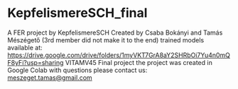 # KepfelismereSCH_final
A FER project by KepfelismereSCH
Created by Csaba Bokányi and Tamás Mészégető (3rd member did not make it to the end)
trained models available at:
https://drive.google.com/drive/folders/1myVKT7GrA8aY2SHRbOi7Yu4n0mQF8yFi?usp=sharing
VITAMV45 Final project
the project was created in Google Colab
with questions please contact us:
meszeget.tamas@gmail.com

